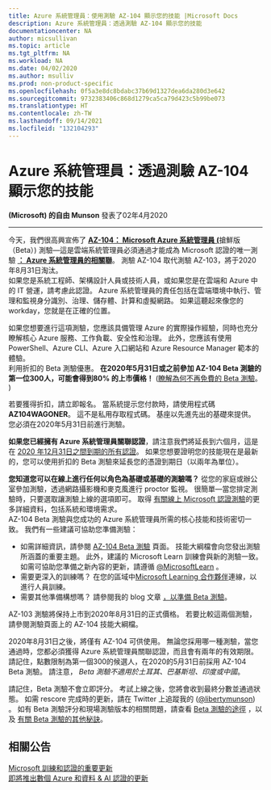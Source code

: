 ```yaml
---
title: Azure 系統管理員：使用測驗 AZ-104 顯示您的技能 |Microsoft Docs
description: Azure 系統管理員：透過測驗 AZ-104 顯示您的技能
documentationcenter: NA
author: micsullivan
ms.topic: article
ms.tgt_pltfrm: NA
ms.workload: NA
ms.date: 04/02/2020
ms.author: msulliv
ms.prod: non-product-specific
ms.openlocfilehash: 0f5a3e8dc8bdabc37b69d1327dea6da280d3e642
ms.sourcegitcommit: 9732383406c868d1279ca5ca79d423c5b99be073
ms.translationtype: HT
ms.contentlocale: zh-TW
ms.lasthandoff: 09/14/2021
ms.locfileid: "132104293"
---
```

# <a name="azure-administrators-show-off-your-skills-with-exam-az-104"></a>Azure 系統管理員：透過測驗 AZ-104 顯示您的技能

**(Microsoft) 的自由 Munson** 發表了02年4月2020

___

今天，我們很高興宣佈了 [**AZ-104： Microsoft Azure 系統管理員 (**](/learn/certifications/exams/az-104?WT.mc_id=Blog__az104blog-Blog-wwl)搶鮮版（Beta）) 測驗—這是雲端系統管理員必須通過才能成為 Microsoft 認證的唯一測驗 [**： Azure 系統管理員的相關聯**](/learn/certifications/azure-administrator?WT.mc_id=Blog__az104blog-Blog-wwl)。 測驗 AZ-104 取代測驗 AZ-103，將于2020年8月31日淘汰。  
如果您是系統工程師、架構設計人員或技術人員，或如果您是在雲端和 Azure 中的 IT 營運，請考慮此認證。 Azure 系統管理員的責任包括在雲端環境中執行、管理和監視身分識別、治理、儲存體、計算和虛擬網路。 如果這聽起來像您的 workday，您就是在正確的位置。

如果您想要進行這項測驗，您應該具備管理 Azure 的實際操作經驗，同時也充分瞭解核心 Azure 服務、工作負載、安全性和治理。 此外，您應該有使用 PowerShell、Azure CLI、Azure 入口網站和 Azure Resource Manager 範本的體驗。  
利用折扣的 Beta 測驗優惠。 **在2020年5月31日或之前參加 AZ-104 Beta 測驗的第一位300人，可能會得到80% 的上市價格！**  ([瞭解為何不再免費的 Beta 測驗](https://www.microsoft.com/en-us/learning/community-blog-post.aspx?BlogId=8&Id=374922)。 ) 

若要獲得折扣，請立即報名。 當系統提示您付款時，請使用程式碼 **AZ104WAGONER**。 這不是私用存取程式碼。 基座以先進先出的基礎來提供。 您必須在2020年5月31日前進行測驗。

**如果您已經擁有 Azure 系統管理員關聯認證**，請注意我們將延長到六個月，這是在 [2020 年12月31日之間到期的所有認證](https://www.microsoft.com/en-us/learning/community-blog-post.aspx?BlogId=8&Id=375289)。 如果您想要證明您的技能現在是最新的，您可以使用折扣的 Beta 測驗來延長您的憑證到期日（以兩年為單位）。

**您知道您可以在線上進行任何以角色為基礎或基礎的測驗嗎？** 從您的家庭或辦公室參加測驗，透過網路攝影機和麥克風進行 proctor 監視。 很簡單—當您排定測驗時，只要選取讓測驗上線的選項即可。 取得 [有關線上 Microsoft 認證測驗](/learn/certifications/online-exams)的更多詳細資料，包括系統和環境需求。  
AZ-104 Beta 測驗與您成功的 Azure 系統管理員所需的核心技能和技術密切一致。 我們有一些建議可協助您準備測驗：

- 如需詳細資訊，請參閱 [AZ-104 Beta 測驗](/learn/certifications/exams/az-104?WT.mc_id=Blog__az104blog-Blog-wwl) 頁面。 技能大綱檔會向您發出測驗所涵蓋的重要主題。 此外，建議的 Microsoft Learn 訓練會與新的測驗一致。 如需可協助您準備之新內容的更新，請遵循 [@MicrosoftLearn](https://twitter.com/MicrosoftLearn) 。
- 需要更深入的訓練嗎？ 在您的區域中[Microsoft Learning 合作夥伴](https://aka.ms/LearningPartners)連線，以進行人員訓練。
- 需要其他準備構想嗎？ 請參閱我的 blog 文章 [，以準備 Beta 測驗](https://www.microsoft.com/en-us/learning/community-blog-post.aspx?BlogId=8&Id=374544)。

AZ-103 測驗將保持上市到2020年8月31日的正式價格。 若要比較這兩個測驗，請參閱測驗頁面上的 AZ-104 技能大綱檔。

2020年8月31日之後，將僅有 AZ-104 可供使用。 無論您採用哪一種測驗，當您通過時，您都必須獲得 Azure 系統管理員關聯認證，而且會有兩年的有效期限。  
請記住，點數限制為第一個300的候選人，在2020的5月31日前採用 AZ-104 Beta 測驗。 請注意， _Beta 測驗不適用於土耳其、巴基斯坦、印度或中國_。

請記住，Beta 測驗不會立即評分。 考試上線之後，您將會收到最終分數並通過狀態。 如需 rescore 完成時的更新，請在 Twitter 上追蹤我的 ([@libertymunson](https://twitter.com/LibertyMunson)) 。 如有 Beta 測驗評分和現場測驗版本的相關問題，請查看 [Beta 測驗的途徑](https://www.microsoft.com/en-us/learning/community-blog-post.aspx?BlogId=8&Id=374675) ，以及 [有關 Beta 測驗的其他秘訣](https://www.microsoft.com/en-us/learning/community-blog-post.aspx?BlogId=8&Id=374723)。

## <a name="related-announcements"></a>相關公告

[Microsoft 訓練和認證的重要更新](https://www.microsoft.com/en-us/learning/community-blog-post.aspx?BlogId=8&Id=375289)  
[即將推出數個 Azure 和資料 & AI 認證的更新](https://www.microsoft.com/en-us/learning/community-blog-post.aspx?BlogId=8&Id=375281) 

